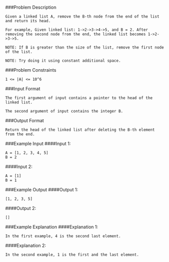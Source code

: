 ###Problem Description
```
Given a linked list A, remove the B-th node from the end of the list and return its head.

For example, Given linked list: 1->2->3->4->5, and B = 2. After removing the second node from the end, the linked list becomes 1->2->3->5.

NOTE: If B is greater than the size of the list, remove the first node of the list.

NOTE: Try doing it using constant additional space.
```


###Problem Constraints
```
1 <= |A| <= 10^6
```



###Input Format
```
The first argument of input contains a pointer to the head of the linked list.

The second argument of input contains the integer B.
```


###Output Format
```
Return the head of the linked list after deleting the B-th element from the end.
```



###Example Input
####Input 1:

```
A = [1, 2, 3, 4, 5]
B = 2
```
####Input 2:

```
A = [1]
B = 1
```

###Example Output
####Output 1:

```
[1, 2, 3, 5]
```
####Output 2:

```
[]
```


###Example Explanation
####Explanation 1:

```
In the first example, 4 is the second last element.
```
####Explanation 2:

```
In the second example, 1 is the first and the last element.
```